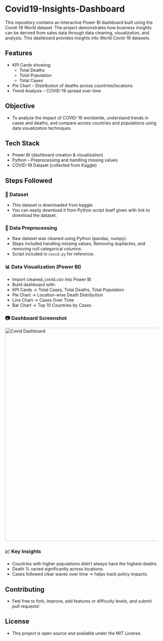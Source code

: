 # Covid19-Insights-Dashboard
This repository contains an interactive Power BI dashboard built using the Covid-19 World dataset. The project demonstrates how business insights can be derived from sales data through data cleaning, visualization, and analysis. This dashboard provides insights into World Covid-19 datasets. 

## Features
- KPI Cards showing:
  * Total Deaths
  * Total Population
  * Total Cases
- Pie Chart – Distribution of deaths across countries/locations
- Trend Analysis – COVID-19 spread over time

## Objective
- To analyze the impact of COVID-19 worldwide, understand trends in cases and deaths, and compare across countries and populations using data visualization techniques.

## Tech Stack
- Power BI (dashboard creation & visualization)
- Python – Preprocessing and handling missing values
- COVID-19 Dataset (collected from Kaggle)

## Steps Followed

### 🔗 Dataset
- This dataset is downloaded from kaggle.
- You can easily download it from Python script itself given with link to download the dataset.

### 🧹 Data Preprocessing
- Raw dataset was cleaned using Python (pandas, numpy).
- Steps included handling missing values, Removing dupliactes, and removing null categorical columns.
- Script included in `covid.py` for reference.

### 📊 Data Visualization (Power BI)
- Import cleaned_covid.csv into Power BI
- Build dashboard with:
- KPI Cards → Total Cases, Total Deaths, Total Population
- Pie Chart → Location-wise Death Distribution
- Line Chart → Cases Over Time
- Bar Chart → Top 10 Countries by Cases

### 📷 Dashboard Screenshot
<img width="1268" height="702" alt="Covid Dashboard" src="https://github.com/user-attachments/assets/9e6849c3-e002-4a69-9245-60b5ba3e12c8" />

### 📈 Key Insights
- Countries with higher populations didn’t always have the highest deaths.
- Death % varied significantly across locations.
- Cases followed clear waves over time → helps track policy impacts.

## Contributing
- Feel free to fork, improve, add features or difficulty levels, and submit pull requests!

## License
- This project is open source and available under the MIT License.
